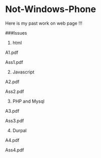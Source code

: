 Not-Windows-Phone
=================

Here is my past work on web page !!!

###Issues
1. html

  A1.pdf


  Ass1.pdf


2. Javascript

  A2.pdf


  Ass2.pdf


3. PHP and Mysql


  A3.pdf


  Ass3.pdf


4. Durpal


  A4.pdf


  Ass4.pdf
